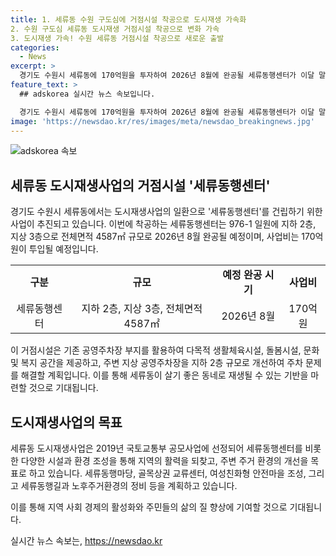 ```yaml
---
title: 1. 세류동 수원 구도심에 거점시설 착공으로 도시재생 가속화
2. 수원 구도심 세류동 도시재생 거점시설 착공으로 변화 가속
3. 도시재생 가속! 수원 세류동 거점시설 착공으로 새로운 출발
categories:
  - News
excerpt: >
  경기도 수원시 세류동에 170억원을 투자하여 2026년 8월에 완공될 세류동행센터가 이달 말에 착공될 예정이다. 이 거점시설은 지하 2층, 지상 3층으로 총 4587㎡ 규모로, 다목적 생활체육시설과 돌봄시설, 문화·복지 공간을 제공하며 주차 문제를 해결하는데 기여할 것으로 기대된다. 세류동 도시재생사업은 국토부 공모사업에 선정된 것으로, 세류동의 살기 좋은 동네로 재생될 수 있도록 기반을 조성하는 데 목표를 두고 있다.
feature_text: >
  ## adskorea 실시간 뉴스 속보입니다.

  경기도 수원시 세류동에 170억원을 투자하여 2026년 8월에 완공될 세류동행센터가 이달 말에 착공될 예정이다. 이 거점시설은 지하 2층, 지상 3층으로 총 4587㎡ 규모로, 다목적 생활체육시설과 돌봄시설, 문화·복지 공간을 제공하며 주차 문제를 해결하는데 기여할 것으로 기대된다. 세류동 도시재생사업은 국토부 공모사업에 선정된 것으로, 세류동의 살기 좋은 동네로 재생될 수 있도록 기반을 조성하는 데 목표를 두고 있다.
image: 'https://newsdao.kr/res/images/meta/newsdao_breakingnews.jpg'
---
```


<p><img src="https://newsdao.kr/res/images/meta/newsdao_breakingnews.jpg" alt="adskorea 속보" /></p>

<h2 data-ke-size="size26">세류동 도시재생사업의 거점시설 '세류동행센터'</h2>

<p data-ke-size="size16">경기도 수원시 세류동에서는 도시재생사업의 일환으로 '세류동행센터'를 건립하기 위한 사업이 추진되고 있습니다. 이번에 착공하는 세류동행센터는 976-1 일원에 지하 2층, 지상 3층으로 전체면적 4587㎡ 규모로 2026년 8월 완공될 예정이며, 사업비는 170억원이 투입될 예정입니다.</p>

<table>
  <tbody>
    <tr>
      <td style="text-align: center; height: 17px;"><b>구분</b></td>
      <td style="text-align: center; height: 17px;"><b>규모</b></td>
      <td style="text-align: center; height: 17px;"><b>예정 완공 시기</b></td>
      <td style="text-align: center; height: 17px;"><b>사업비</b></td>
    </tr>
    <tr>
      <td style="text-align: center; height: 17px;">세류동행센터</td>
      <td style="text-align: center; height: 17px;">지하 2층, 지상 3층, 전체면적 4587㎡</td>
      <td style="text-align: center; height: 17px;">2026년 8월</td>
      <td style="text-align: center; height: 17px;">170억원</td>
    </tr>
  </tbody>
</table>

<p data-ke-size="size16">이 거점시설은 기존 공영주차장 부지를 활용하여 다목적 생활체육시설, 돌봄시설, 문화 및 복지 공간을 제공하고, 주변 지상 공영주차장을 지하 2층 규모로 개선하여 주차 문제를 해결할 계획입니다. 이를 통해 세류동이 살기 좋은 동네로 재생될 수 있는 기반을 마련할 것으로 기대됩니다.</p>

<h2 data-ke-size="size26">도시재생사업의 목표</h2>

<p data-ke-size="size16">세류동 도시재생사업은 2019년 국토교통부 공모사업에 선정되어 세류동행센터를 비롯한 다양한 시설과 환경 조성을 통해 지역의 활력을 되찾고, 주변 주거 환경의 개선을 목표로 하고 있습니다. 세류동행마당, 골목상권 교류센터, 여성친화형 안전마을 조성, 그리고 세류동행길과 노후주거환경의 정비 등을 계획하고 있습니다.</p>

<p data-ke-size="size16">이를 통해 지역 사회 경제의 활성화와 주민들의 삶의 질 향상에 기여할 것으로 기대됩니다.</p>
실시간 뉴스 속보는, <a href="https://newsdao.kr" rel="dofollow">https://newsdao.kr</a>


